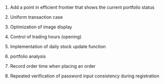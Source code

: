 1. Add a point in efficient frontier that shows the current portfolio status
2. Uniform transaction case
3. Optimization of image display

4. Control of trading hours (opening)
5. Implementation of daily stock update function

6. portfolio analysis
7. Record order time when placing an order
8. Repeated verification of password input consistency during registration
